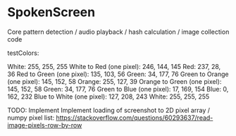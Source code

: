 # SpokenScreen
Core pattern detection / audio playback / hash calculation / image collection code

testColors:

White: 255, 255, 255
White to Red (one pixel): 246, 144, 145
Red: 237, 28, 36
Red to Green (one pixel): 135, 103, 56
Green: 34, 177, 76
Green to Orange (one pixel): 145, 152, 58
Orange: 255, 127, 39
Orange to Green (one pixel): 145, 152, 58
Green: 34, 177, 76
Green to Blue (one pixel): 17, 169, 154
Blue: 0, 162, 232
Blue to White (one pixel): 127, 208, 243
White: 255, 255, 255

TODO: Implement Implement loading of screenshot to 2D pixel array / numpy pixel list: https://stackoverflow.com/questions/60293637/read-image-pixels-row-by-row